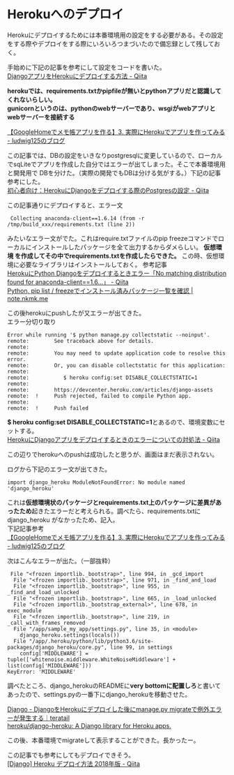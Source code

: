 # Herokuへのデプロイ

Herokuにデプロイするためには本番環境用の設定をする必要がある。その設定をする際やデプロイをする際にいろいろつまづいたので備忘録として残しておく。

手始めに下記の記事を参考にして設定をコードを書いた。  
[DjangoアプリをHerokuにデプロイする方法 \- Qiita](https://qiita.com/frosty/items/66f5dff8fc723387108c)

**herokuでは、requirements.txtかpipfileが無いとpythonアプリだと認識してくれないらしい。**  
**gunicornというのは、pythonのwebサーバーであり、wsgiがwebアプリとwebサーバーを接続する**

[【GoogleHomeでメモ帳アプリを作る】3\. 実際にHerokuでアプリを作ってみる \- ludwig125のブログ](https://ludwig125.hatenablog.com/entry/2018/03/31/233708)


この記事では、DBの設定をいきなりpostgresqlに変更しているので、ローカルでsqLiteでアプリを作成した自分ではエラーが出てしまった。そこで本番環境用と開発用で
DBを分けた。（実際の開発でもDBは分ける気がする。）下記の記事参考にした。  
[初心者向け：HerokuにDjangoをデプロイする際のPostgresの設定 \- Qiita](https://qiita.com/norifumi92/items/4ba835234762289b24d0)

この記事通りにデプロイすると、エラー文
```
 Collecting anaconda-client==1.6.14 (from -r /tmp/build_xxx/requirements.txt (line 2))
```
みたいなエラー文がでた。これはrequire.txtファイルのpip freezeコマンドでローカルにインストールしたパッケージを全て出力するからダメらしい。 **仮想環境
を作成してその中でrequirements.txtを作成したらできた。** この時、仮想環境に必要なライブラリはインストールしておく。
参考記事  
[HerokuにPython Djangoをデプロイするときエラー「No matching distribution found for anaconda\-client==1\.6\.\.\.」 \- Qiita](https://qiita.com/mizoe@github/items/0f7898fe026fa4cefe9d)  
[Python, pip list / freezeでインストール済みパッケージ一覧を確認 \| note\.nkmk\.me](https://note.nkmk.me/python-pip-list-freeze/)

この後herokuにpushしたが又エラーが出てきた。  
エラー分切り取り
```
Error while running '$ python manage.py collectstatic --noinput'.
remote:        See traceback above for details.
remote:
remote:        You may need to update application code to resolve this error.
remote:        Or, you can disable collectstatic for this application:
remote:
remote:           $ heroku config:set DISABLE_COLLECTSTATIC=1
remote:
remote:        https://devcenter.heroku.com/articles/django-assets
remote:  !     Push rejected, failed to compile Python app.
remote:
remote:  !     Push failed
```
**$ heroku config:set DISABLE_COLLECTSTATIC=1**とあるので、環境変数にセットする。  
[HerokuにDjangoアプリをデプロイするときのエラーについての対処法 \- Qiita](https://qiita.com/Kohey222/items/82f3a76e0247b2d387db)

この辺りでherokuへのpushは成功したと思うが、画面はまだ表示されない。

ログから下記のエラー文が出てきた。
```
import django_heroku ModuleNotFoundError: No module named 'django_heroku'
```
これは**仮想環境状のパッケージとrequirements.txt上のパッケージに差異があったため**起きたエラーだと考えられる。調べたら、requirements.txtにdjango_heroku
がなかったため、記入。  
下記記事参考  
[【GoogleHomeでメモ帳アプリを作る】3\. 実際にHerokuでアプリを作ってみる \- ludwig125のブログ](https://ludwig125.hatenablog.com/entry/2018/03/31/233708)

次はこんなエラーが出た。（一部抜粋）
```
 File "<frozen importlib._bootstrap>", line 994, in _gcd_import
  File "<frozen importlib._bootstrap>", line 971, in _find_and_load
  File "<frozen importlib._bootstrap>", line 955, in _find_and_load_unlocked
  File "<frozen importlib._bootstrap>", line 665, in _load_unlocked
  File "<frozen importlib._bootstrap_external>", line 678, in exec_module
  File "<frozen importlib._bootstrap>", line 219, in _call_with_frames_removed
  File "/app/sample_my_app/settings.py", line 35, in <module>
    django_heroku.settings(locals())
  File "/app/.heroku/python/lib/python3.6/site-packages/django_heroku/core.py", line 99, in settings
    config['MIDDLEWARE'] = tuple(['whitenoise.middleware.WhiteNoiseMiddleware'] + list(config['MIDDLEWARE']))
KeyError: 'MIDDLEWARE'
```
調べたところ、django_herokuのREADMEに**very bottomに配置しろ**と書いてあったので、settings.pyの一番下にdjango_herokuを移動させた。

[Django \- DjangoをHerokuにデプロイした後にmanage\.py migrateで例外エラーが発生する｜teratail](https://teratail.com/questions/169838)  
[heroku/django\-heroku: A Django library for Heroku apps\.](https://github.com/heroku/django-heroku)  

この後、本番環境でmigrateして表示することができた。長かったー。

この記事でも参考にしてもデプロイできそう。  
[\[Django\] Heroku デプロイ方法 2018年版 \- Qiita](https://qiita.com/okoppe8/items/76cdb202eb15aab566d1)












